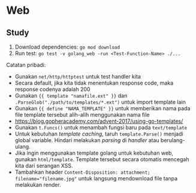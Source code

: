 # Web

## Study
1. Download dependencies: `go mod download`
2. Run test: `go test -v golang_web -run <Test-Function-Name> ./...`

Catatan pribadi:
- Gunakan `net/http/httptest` untuk test handler kita
- Secara default, jika kita tidak menentukan response code, maka response codenya adalah 200
- Gunakan `{{ template "namafile.ext" }}` dan `.ParseGlob("./path/to/templates/*.ext")` untuk import template lain
- Gunakan `{{ define "NAMA_TEMPLATE" }}` untuk memberikan nama pada file template tersebut alih-alih menggunakan nama file
- https://blog.gopheracademy.com/advent-2017/using-go-templates/
- Gunakan `t.Funcs()` untuk menambah fungsi baru pada `text/template`
- Untuk kebutuhan _template caching_, taruh `template.Parse()` menjadi global variable. Hindari melakukan _parsing_ di _handler_ atau berulang-ulang.
- Jika ingin menggunakan template golang untuk kebutuhan web, gunakan `html/template`. Template tersebut secara otomatis mencegah kita dari serangan XSS.
- Tambahkan header `Content-Disposition: attachment; filename="filename.jpg"` untuk langsung mendownload file tanpa melakukan render.
